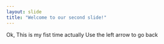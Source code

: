```yaml
---
layout: slide
title: "Welcome to our second slide!"
---
```

Ok, This is my fist time actually
Use the left arrow to go back
